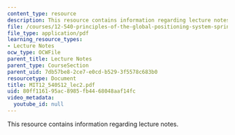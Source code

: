 ```yaml
---
content_type: resource
description: This resource contains information regarding lecture notes.
file: /courses/12-540-principles-of-the-global-positioning-system-spring-2012/80ff116195ac8985fb4468048aaf14fc_MIT12_540S12_lec2.pdf
file_type: application/pdf
learning_resource_types:
- Lecture Notes
ocw_type: OCWFile
parent_title: Lecture Notes
parent_type: CourseSection
parent_uid: 7db57be8-2ce7-e0cd-b529-3f5578c683b0
resourcetype: Document
title: MIT12_540S12_lec2.pdf
uid: 80ff1161-95ac-8985-fb44-68048aaf14fc
video_metadata:
  youtube_id: null
---
```

This resource contains information regarding lecture notes.

